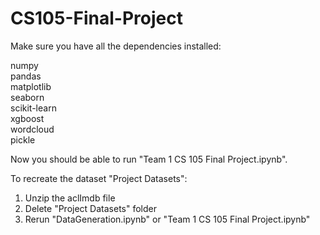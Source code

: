 # CS105-Final-Project

Make sure you have all the dependencies installed:

numpy  
pandas  
matplotlib  
seaborn  
scikit-learn  
xgboost  
wordcloud  
pickle  

Now you should be able to run "Team 1 CS 105 Final Project.ipynb".

To recreate the dataset "Project Datasets":
1. Unzip the aclImdb file 
2. Delete "Project Datasets" folder
3. Rerun "DataGeneration.ipynb" or "Team 1 CS 105 Final Project.ipynb"
